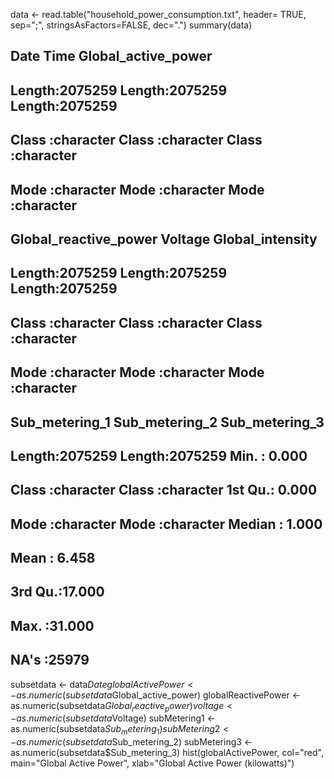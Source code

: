 data <- read.table("household_power_consumption.txt", header= TRUE, sep=";", stringsAsFactors=FALSE, dec=".")
summary(data)
##      Date               Time           Global_active_power
##  Length:2075259     Length:2075259     Length:2075259     
##  Class :character   Class :character   Class :character   
##  Mode  :character   Mode  :character   Mode  :character   
##                                                           
##                                                           
##                                                           
##                                                           
##  Global_reactive_power   Voltage          Global_intensity  
##  Length:2075259        Length:2075259     Length:2075259    
##  Class :character      Class :character   Class :character  
##  Mode  :character      Mode  :character   Mode  :character  
##                                                             
##                                                             
##                                                             
##                                                             
##  Sub_metering_1     Sub_metering_2     Sub_metering_3  
##  Length:2075259     Length:2075259     Min.   : 0.000  
##  Class :character   Class :character   1st Qu.: 0.000  
##  Mode  :character   Mode  :character   Median : 1.000  
##                                        Mean   : 6.458  
##                                        3rd Qu.:17.000  
##                                        Max.   :31.000  
##                                        NA's   :25979
subsetdata <- data$Date %in% c("1/2/2007","2/2/2007"),]
globalActivePower <- as.numeric(subsetdata$Global_active_power)
globalReactivePower <- as.numeric(subsetdata$Global_reactive_power)
voltage <- as.numeric(subsetdata$Voltage)
subMetering1 <- as.numeric(subsetdata$Sub_metering_1)
subMetering2 <- as.numeric(subsetdata$Sub_metering_2)
subMetering3 <- as.numeric(subsetdata$Sub_metering_3)
hist(globalActivePower, col="red", main="Global Active Power", xlab="Global Active Power (kilowatts)")
